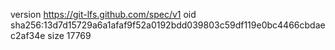 version https://git-lfs.github.com/spec/v1
oid sha256:13d7d15729a6a1afaf9f52a0192bdd039803c59df119e0bc4466cbdaec2af34e
size 17769
